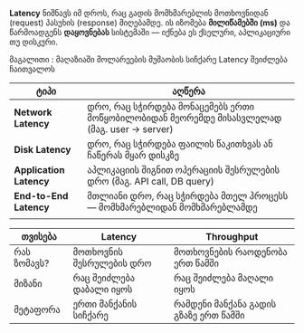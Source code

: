 **Latency** ნიშნავს იმ დროს, რაც გადის მომხმარებლის მოთხოვნიდან (request) პასუხის (response) მიღებამდე. ის იზომება **მილიწამებში (ms)** და წარმოადგენს **დაყოვნებას** სისტემაში — იქნება ეს ქსელური, აპლიკაციური თუ დისკური.

მაგალითი : მაღაზიაში მოლარეების მუშაობის სიჩქარე Latency შეიძლება ჩაითვალოს

| ტიპი                    | აღწერა                                                                                     |
| ----------------------- | ------------------------------------------------------------------------------------------ |
| **Network Latency**     | დრო, რაც სჭირდება მონაცემებს ერთი მოწყობილობიდან მეორემდე მისასვლელად (მაგ. user → server) |
| **Disk Latency**        | დრო, რაც სჭირდება ფაილის წაკითხვას ან ჩაწერას მყარ დისკზე                                  |
| **Application Latency** | აპლიკაციის შიგნით ოპერაციის შესრულების დრო (მაგ. API call, DB query)                       |
| **End-to-End Latency**  | მთლიანი დრო, რაც სჭირდება მთელ პროცესს — მომხმარებლიდან მომხმარებლამდე                     |
|                         |                                                                                            |

| თვისება     | **Latency**              | **Throughput**                        |
| ----------- | ------------------------ | ------------------------------------- |
| რას ზომავს? | მოთხოვნის შესრულების დრო | მოთხოვნების რაოდენობა ერთ წამში       |
| მიზანი      | რაც შეიძლება დაბალი იყოს | რაც შეიძლება მაღალი იყოს              |
| მეტაფორა    | ერთი მანქანის სიჩქარე    | რამდენი მანქანა გადის გზაზე ერთ წამში |